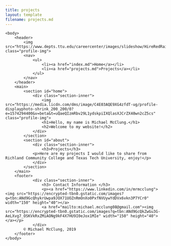 ```yaml
---
title: projects
layout: template
filename: projects.md
---
```


<!DOCTYPE html>
<html>
    <head>
        <title>Michael McClung's Website</title>
        <link rel="stylesheet" href="style.css">
    </head>

    <body>
        <header>
            <img src="https://www.depts.ttu.edu/careercenter/images/slideshow/HireRedRaiders.jpg" class="profile-img">
            <nav>
                <ul>
                    <li><a href="index.md">Home</a></li>
                    <li><a href="projects.md">Projects</a></li>
                </ul>
            </nav>
        </header>
        <main>
            <section id="home">
                <div class="section-inner">
                    <img src="https://media.licdn.com/dms/image/C4E03AQE9XG4zfdT-ug/profile-displayphoto-shrink_200_200/0?e=1574294400&v=beta&t=uQaeQIzmRbv29L1ydskpiIXQlasXJCrZX40wn2cZ5cs" class="profile-img">
                    <h1>Hello, my name is Michael McClung.</h1>
                    <h2>Welcome to my website!</h2>
                </div>
            </section>
            <section id="about">
                <div class="section-inner">
                    <h3>Projects</h3>
                <p>Here are my projects I would like to share from Richland Community College and Texas Tech University, enjoy!</p>
                </div>
            </section>
        </main>
        <footer>
                <div class="section-inner">
                    <h3> Contact Information </h3>
                    <p><a href="https://www.linkedin.com/in/mrmcclung"><img src="https://encrypted-tbn0.gstatic.com/images?q=tbn:ANd9GcQhykrUwpa9JOX71UOZnRmOnXo0PxfNVUywYdDVx6vkn3P7YCr0" width="150" height="40"></a>
                    <a href="mailto:michael.mcclung08@gmail.com"><img src="https://encrypted-tbn0.gstatic.com/images?q=tbn:ANd9GcQkZwGu3G-AeLXvg7_OSKVkRxZMiAONg9kF4X7HU9I0eJox1MIe" width="150" height="40"></a></p>
                </div>
            © Michael McClung, 2019
        </footer>
    </body>
</html>
